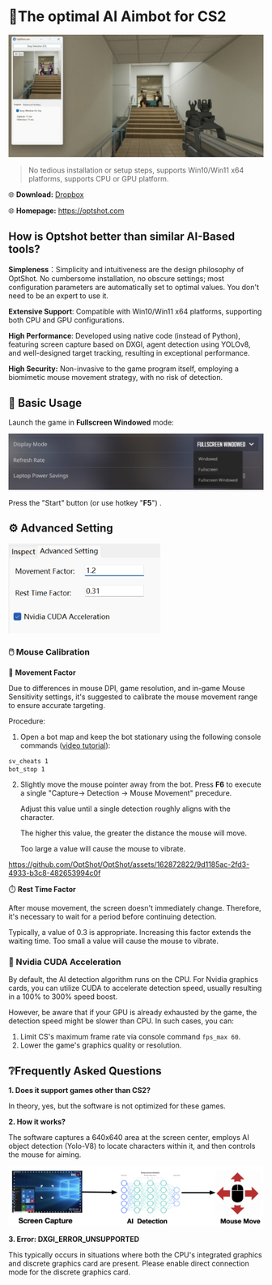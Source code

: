 # 🎯The optimal AI Aimbot for CS2

<img src="./assets/logo2.jpg"  style="zoom:67%;" />



> No tedious installation or setup steps, supports Win10/Win11 x64 platforms, supports CPU or GPU platform.

🌐 **Download:** [Dropbox](https://www.dropbox.com/scl/fo/j5t8m00dz67i6fsbrh6v9/h?rlkey=n0ut66dbdy4xq88372eovbu5e&dl=0)

🌐 **Homepage:** https://optshot.com





## How is Optshot better than similar AI-Based tools?

**Simpleness**：Simplicity and intuitiveness are the design philosophy of OptShot. No cumbersome installation, no obscure settings; most configuration parameters are automatically set to optimal values. You don't need to be an expert to use it.

**Extensive Support**: Compatible with Win10/Win11 x64 platforms, supporting both CPU and GPU configurations.

**High Performance**: Developed using native code (instead of Python), featuring screen capture based on DXGI, agent detection using YOLOv8, and well-designed target tracking, resulting in exceptional performance.

**High Security:** Non-invasive to the game program itself, employing a biomimetic mouse movement strategy, with no risk of detection.



## 🚀  Basic Usage

Launch the game in **Fullscreen Windowed** mode:

![image-20240310150844554](./assets/image-20240310150844554.png)

Press the "Start" button (or use hotkey "**F5**") .



## ⚙️ Advanced Setting

<img src="./assets/image-20240310160626406.png" alt="image-20240310160626406" style="zoom:67%;" />

### 🖱️ Mouse Calibration

🏃 **Movement Factor**

Due to differences in mouse DPI, game resolution, and in-game Mouse Sensitivity settings, it's suggested to calibrate the mouse movement range to ensure accurate targeting.

Procedure: 

1. Open a bot map and keep the bot stationary using the following console commands ([video tutorial](https://www.youtube.com/watch?v=aQGWp-XiwNM&ab_channel=FunVector)):  

```
sv_cheats 1
bot_stop 1
```



2. Slightly move the mouse pointer away from the bot. Press **F6** to execute a single "Capture-> Detection -> Mouse Movement" precedure. 

   Adjust this value until a single detection roughly aligns with the character. 

   The higher this value, the greater the distance the mouse will move. 

   Too large a value will cause the mouse to vibrate.

https://github.com/OptShot/OptShot/assets/162872822/9d1185ac-2fd3-4933-b3c8-482653994c0f



⏱️ **Rest Time Factor**

After mouse movement, the screen doesn't immediately change. Therefore, it's necessary to wait for a period before continuing detection. 

Typically, a value of 0.3 is appropriate. Increasing this factor extends the waiting time. Too small a value will cause the mouse to vibrate.





### 🚀 Nvidia CUDA Acceleration

By default, the AI detection algorithm runs on the CPU. For Nvidia graphics cards, you can utilize CUDA to accelerate detection speed, usually resulting in a 100% to 300% speed boost.

However, be aware that if your GPU is already exhausted by the game, the detection speed might be slower than CPU. In such cases, you can:

1. Limit CS's maximum frame rate via console command `fps_max 60`.
2. Lower the game's graphics quality or resolution.






## ❔Frequently Asked Questions

**1. Does it support games other than CS2?**

In theory, yes, but the software is not optimized for these games.



**2. How it works?**

The software captures a 640x640 area at the screen center, employs AI object detection (Yolo-V8) to locate characters within it, and then controls the mouse for aiming.

![image-20240310160908513](./assets/image-20240310160908513.png)



**3. Error: DXGI_ERROR_UNSUPPORTED**

This typically occurs in situations where both the CPU's integrated graphics and discrete graphics card are present. Please enable direct connection mode for the discrete graphics card.
